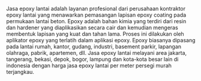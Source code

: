 Jasa epoxy lantai adalah layanan profesional dari perusahaan kontraktor epoxy lantai yang menawarkan pemasangan lapisan epoxy coating pada permukaan lantai beton. Epoxy adalah bahan kimia yang terdiri dari resin dan hardener yang diaplikasikan secara cair dan kemudian mengeras membentuk lapisan yang kuat dan tahan lama. Proses ini dilakukan oleh aplikator epoxy yang terlatih dalam aplikasi epoxy. Epoxy biasanya dipasang pada lantai rumah, kantor, gudang, industri, basement parkir, lapangan olahraga, pabrik, apartemen, dll. Jasa epoxy lantai melayani area jakarta, tangerang, bekasi, depok, bogor, lampung dan kota-kota besar lain di indonesia dengan harga jasa epoxy lantai per meter persegi murah terjangkau.
